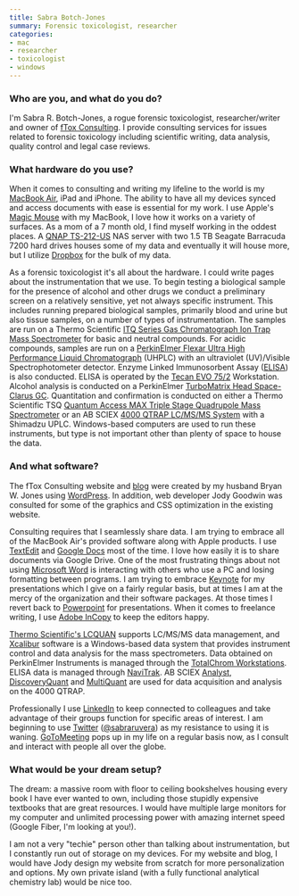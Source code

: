 ```yaml
---
title: Sabra Botch-Jones
summary: Forensic toxicologist, researcher
categories:
- mac
- researcher
- toxicologist
- windows
---
```


### Who are you, and what do you do?

I'm Sabra R. Botch-Jones, a rogue forensic toxicologist, researcher/writer and owner of [fTox Consulting](http://ftoxconsulting.com/ "Sabra's website."). I provide consulting services for issues related to forensic toxicology including scientific writing, data analysis, quality control and legal case reviews. 

### What hardware do you use?

When it comes to consulting and writing my lifeline to the world is my [MacBook Air][macbook-air], iPad and iPhone. The ability to have all my devices synced and access documents with ease is essential for my work. I use Apple's [Magic Mouse][magic-mouse] with my MacBook, I love how it works on a variety of surfaces. As a mom of a 7 month old, I find myself working in the oddest places. A [QNAP TS-212-US][ts-212] NAS server with two 1.5 TB Seagate Barracuda 7200 hard drives houses some of my data and eventually it will house more, but I utilize [Dropbox][] for the bulk of my data. 

As a forensic toxicologist it's all about the hardware. I could write pages about the instrumentation that we use. To begin testing a biological sample for the presence of alcohol and other drugs we conduct a preliminary screen on a relatively sensitive, yet not always specific instrument. This includes running prepared biological samples, primarily blood and urine but also tissue samples, on a number of types of instrumentation. The samples are run on a Thermo Scientific [ITQ Series Gas Chromatograph Ion Trap Mass Spectrometer][gc-ion-trap-ms] for basic and neutral compounds. For acidic compounds, samples are run on a [PerkinElmer Flexar Ultra High Performance Liquid Chromatograph][flexar-uhplc] (UHPLC) with an ultraviolet (UV)/Visible Spectrophotometer detector. Enzyme Linked Immunosorbent Assay ([ELISA](http://www.immunalysis.com/elisa "Details on the ELISA screening technique.")) is also conducted. ELISA is operated by the [Tecan EVO 75/2][freedom-evo-75] Workstation. Alcohol analysis is conducted on a PerkinElmer [TurboMatrix Head Space-Clarus GC][turbomatrix-hs-clarus-gc]. Quantitation and confirmation is conducted on either a Thermo Scientific TSQ [Quantum Access MAX Triple Stage Quadrupole Mass Spectrometer][quantum-access-max-triple-stage-quadrupole-mass-spectrometer] or an AB SCIEX [4000 QTRAP LC/MS/MS System][4000-qtrap-system] with a Shimadzu UPLC. Windows-based computers are used to run these instruments, but type is not important other than plenty of space to house the data. 

### And what software?

The fTox Consulting website and [blog](http://ftoxconsulting.com/?page_id=14 "Sabra's weblog.") were created by my husband Bryan W. Jones using [WordPress][]. In addition, web developer Jody Goodwin was consulted for some of the graphics and CSS optimization in the existing website. 

Consulting requires that I seamlessly share data. I am trying to embrace all of the MacBook Air's provided software along with Apple products. I use [TextEdit][] and [Google Docs][google-docs] most of the time. I love how easily it is to share documents via Google Drive. One of the most frustrating things about not using [Microsoft Word][word] is interacting with others who use a PC and losing formatting between programs. I am trying to embrace [Keynote][] for my presentations which I give on a fairly regular basis, but at times I am at the mercy of the organization and their software packages. At those times I revert back to [Powerpoint][] for presentations. When it comes to freelance writing, I use [Adobe InCopy][incopy] to keep the editors happy.

[Thermo Scientific's LCQUAN][lcquan] supports LC/MS/MS data management, and [Xcalibur][] software is a Windows-based data system that provides instrument control and data analysis for the mass spectrometers. Data obtained on PerkinElmer Instruments is managed through the [TotalChrom Workstations][totalchrom]. ELISA data is managed through [NaviTrak][]. AB SCIEX [Analyst][], [DiscoveryQuant][] and [MultiQuant][] are used for data acquisition and analysis on the 4000 QTRAP.

Professionally I use [LinkedIn][] to keep connected to colleagues and take advantage of their groups function for specific areas of interest. I am beginning to use [Twitter][] ([@sabraruvera](https://twitter.com/SabraRuvera "Sabra's Twitter account.")) as my resistance to using it is waning. [GoToMeeting][] pops up in my life on a regular basis now, as I consult and interact with people all over the globe.

### What would be your dream setup?

The dream: a massive room with floor to ceiling bookshelves housing every book I have ever wanted to own, including those stupidly expensive textbooks that are great resources. I would have multiple large monitors for my computer and unlimited processing power with amazing internet speed (Google Fiber, I'm looking at you!). 

I am not a very "techie" person other than talking about instrumentation, but I constantly run out of storage on my devices. For my website and blog, I would have Jody design my website from scratch for more personalization and options. My own private island (with a fully functional analytical chemistry lab) would be nice too.

[4000-qtrap-system]: https://sciex.com/products/mass-spectrometers/qtrap-systems/qtrap-4000-system "A hybrid triple quadrupole/linear ion trap mass spectrometer."
[flexar-uhplc]: http://www.perkinelmer.com/Catalog/Family/ID/Flexar%20HPLC%20family "A family of Ultra High Performance Liquid Chromatograph equipment."
[freedom-evo-75]: http://www.tecan.com/platform/apps/product/index.asp?MenuID=2611&ID=5030&Item=21.1.7 "A liquid handling robotic workstation."
[gc-ion-trap-ms]: http://www.thermoscientific.com/en/product/itq-series-gc-ion-trap-ms-systems.html "A mass spectrometer."
[macbook-air]: https://www.apple.com/macbook-air/ "A very thin laptop."
[magic-mouse]: https://www.apple.com/magicmouse/ "A multi-touch mouse."
[quantum-access-max-triple-stage-quadrupole-mass-spectrometer]: http://www.thermoscientific.com/content/tfs/en/product/tsq-quantum-access-max-triple-quadrupole-mass-spectrometer.html "A triple stage mass spectrometer."
[ts-212]: http://www.qnap.com/useng/index.php?sn=862&c=355&sc=688&t=696&n=3881 "A two-bay NAS server."
[turbomatrix-hs-clarus-gc]: http://www.perkinelmer.com/Catalog/Product/ID/BAANALYSIS "A blood-alcohol analysis machine."
[analyst]: https://sciex.com/products/software/analyst-software "Mass spectrometer software."
[discoveryquant]: https://sciex.com/products/software/discoveryquant-software "Drug analysis and quantitation software."
[dropbox]: https://www.dropbox.com/ "Online syncing and storage."
[google-docs]: https://en.wikipedia.org/wiki/Google_Docs "A web-based office suite."
[gotomeeting]: https://www.gotomeeting.com/ "Online meeting software."
[incopy]: https://creative.adobe.com/products/incopy "A writing companion for InDesign."
[keynote]: https://www.apple.com/keynote/ "Presentation software for the Mac."
[lcquan]: https://www.thermofisher.com/order/catalog/product/LCQUAN25 "Quantitative software."
[linkedin]: https://www.linkedin.com "A business-focused social network."
[multiquant]: https://sciex.com/products/software/multiquant-software "Drug analysis and quantitation software."
[navitrak]: https://immunalysis.com/systems/software/ "Software for tracking toxicology samples."
[powerpoint]: https://products.office.com/en-us/powerpoint "Presentation software."
[textedit]: https://support.apple.com/en-us/HT2523 "A text editor included with Mac OS X."
[totalchrom]: http://www.perkinelmer.com/Catalog/Product/ID/TCCS0000 "Chromatography data management software."
[twitter]: https://twitter.com/ "An online micro-blogging platform."
[word]: https://products.office.com/en-us/word "A document editor."
[wordpress]: https://wordpress.com/ "Weblog publishing software."
[xcalibur]: https://www.thermofisher.com/order/catalog/product/OPTON-20487 "Software for controlling and reading data from Thermo's mass spectrometers."
